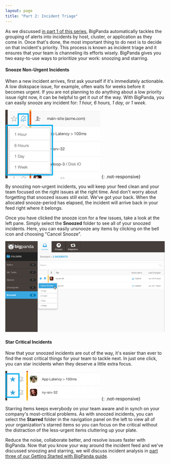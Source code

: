 ```yaml
---
layout: page
title: "Part 2: Incident Triage"
---
```


As we discussed [in part 1 of this series](getting-started-with-bigpanda-incident-feed.html), BigPanda automatically tackles the grouping of alerts into incidents by host, cluster, or application as they come in. Once that's done, the most important thing to do next is to decide on that incident's priority. This process is known as incident triage and it ensures that your team is channeling its efforts wisely. BigPanda gives you two easy-to-use ways to prioritize your work: snoozing and starring. 

#### Snooze Non-Urgent Incidents

When a new incident arrives, first ask yourself if it's immediately actionable. A low diskspace issue, for example, often waits for weeks before it becomes urgent. If you are not planning to do anything about a low priority issue right now, it can be helpful to get it out of the way. With BigPanda, you can easily snooze any incident for: _1 hour, 6 hours, 1 day, or 1 week_.

![Snoozing Incidents](/media/GettingStarted.png)
{: .not-responsive}

By snoozing non-urgent incidents, you will keep your feed clean and your team focused on the right issues at the right time. And don't worry about forgetting that snoozed issues still exist. We've got your back. When the allocated snooze-period has elapsed, the incident will arrive back in your feed right where it belongs.

Once you have clicked the snooze icon for a few issues, take a look at the left pane.  Simply select the **Snoozed** folder to see all of your snoozed incidents. Here, you can easily unsnooze any items by clicking on the bell icon and choosing "Cancel Snooze".

![Cancel snoozed incidents in BigPanda](/media/CancelSnooze.png)

#### Star Critical Incidents

Now that your snoozed incidents are out of the way, it's easier than ever to find the most critical things for your team to tackle next. In just one click, you can star incidents when they deserve a little extra focus. 

![Starring incidents](/media/Star.png)
{: .not-responsive}

Starring items keeps everybody on your team aware and in synch on your company's most-critical problems. As with snoozed incidents, you can select the **Starred** folder in the navigation panel on the left to view all of your organization's starred items so you can focus on the critical without the distraction of the less-urgent items cluttering up your plate. 

Reduce the noise, collaborate better, and resolve issues faster with BigPanda. Now that you know your way around the incident feed and we've discussed snoozing and starring, we will discuss incident analysis in [part three of our Getting Started with BigPanda guide](getting-started-with-bigpanda-incident-analysis.html).

